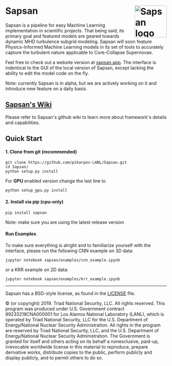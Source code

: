 # Sapsan  <a href="http://sapsan.app"><img src="https://github.com/pikarpov-LANL/Sapsan/blob/master/docs/images/logo3_black_slim_notitle_whitebg.png?raw=true"  alt="Sapsan logo" align="right" width="100"></a>

Sapsan is a pipeline for easy Machine Learning implementation in scientific projects. That being said, its primary goal and featured models are geared towards dynamic MHD turbulence subgrid modeling. Sapsan will soon feature Physics-Informed Machine Learning models in its set of tools to accurately capture the turbulent nature applicable to Core-Collapse Supernovae.

Feel free to check out a website version at [sapsan.app](http://sapsan.app). The interface is indentical to the GUI of the local version of Sapsan, except lacking the ability to edit the model code on the fly.

Note: currently Sapsan is in alpha, but we are actively working on it and introduce new feature on a daily basis.

## [Sapsan's Wiki](https://github.com/pikarpov-LANL/Sapsan/wiki)

Please refer to Sapsan's github wiki to learn more about framework's details and capabilities.

## Quick Start

#### 1. Clone from git (recommended)
```shell script
git clone https://github.com/pikarpov-LANL/Sapsan.git
cd Sapsan/
python setup.py install
```

For **GPU** enabled version change the last line to
```shell script
python setup_gpu.py install
```

#### 2. Install via pip (cpu-only)
```shell script
pip install sapsan
```

Note: make sure you are using the latest release version

#### Run Examples

To make sure everything is alright and to familiarize yourself with the interface, please run the following CNN example on 3D data:
```shell script
jupyter notebook sapsan/examples/cnn_example.ipynb
```
or a KRR example on 2D data:
```shell script
jupyter notebook sapsan/examples/krr_example.ipynb
```




-------
Sapsan has a BSD-style license, as found in the [LICENSE](https://github.com/pikarpov-LANL/Sapsan/blob/master/LICENSE) file.

© (or copyright) 2019. Triad National Security, LLC. All rights reserved.
This program was produced under U.S. Government contract 89233218CNA000001 for Los Alamos
National Laboratory (LANL), which is operated by Triad National Security, LLC for the U.S.
Department of Energy/National Nuclear Security Administration. All rights in the program are
reserved by Triad National Security, LLC, and the U.S. Department of Energy/National Nuclear
Security Administration. The Government is granted for itself and others acting on its behalf a
nonexclusive, paid-up, irrevocable worldwide license in this material to reproduce, prepare
derivative works, distribute copies to the public, perform publicly and display publicly, and to permit
others to do so.
